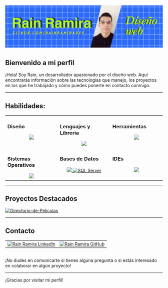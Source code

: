 # ![Header Image](https://github.com/RainRamiraDev/RainRamiraDev/blob/main/banner%20git.png?raw=true)

## Bienvenido a mi perfil

¡Hola! Soy Rain, un desarrollador apasionado por el diseño web. Aquí encontrarás información sobre las tecnologías que manejo, los proyectos en los que he trabajado y cómo puedes ponerte en contacto conmigo.

---

## Habilidades:

<table><tr><td valign="top" width="25%">

### Diseño  
<a href="">
<div align="center">  
       <img src="https://skillicons.dev/icons?i=html,css,bootstrap,sass,js&perline=4" /> 
</div>
</a>
 </td><td valign="top" width="25%">
        
### Lenguajes y Libreria
<a href="">
<div align="center">
       <img src="https://skillicons.dev/icons?i=js,java,cs,dotnet,express,jquery,spring,nodejs,ts&perline=4" /> 
</div>
</a>

</td><td valign="top" width="25%">
  
### Herramientas
<a href="">
<div align="center">
       <img src="https://skillicons.dev/icons?i=git,github,maven,docker,notion,postman,powershell,bash,graphql,md,apollo,vscodeqt&perline=4" /> 
</div>
</a>
</td>
</tr>

<td valign="top" width="25%">
        
### Sistemas Operativos
<a href="">
<div align="center">
       <img src="https://skillicons.dev/icons?i=windows,ubuntu&perline=4" /> 
</div>
</a>

</td>

<td valign="top" width="25%">
  
### Bases de Datos
<a href="">
<div align="center">
       <img src="https://skillicons.dev/icons?i=mongodb,mysql"/>
       <img src="https://img.icons8.com/?size=100&id=laYYF3dV0Iew&format=png&color=000000" width="48" height="48" alt="SQL Server"/>
</div>
</a>

</td><td valign="top" width="25%">
  
### IDEs
<a href="">
<div align="center">
       <img src="https://skillicons.dev/icons?i=vscode,idea,visualstudio,vscodeqt&perline=4" /> 
</div>
</a>
</td>
</tr>

</table>




---

## Proyectos Destacados

<p align="left">
    <a href="https://github.com/RainRamiraDev/Directorio-de-Peliculas">
        <img width="278" src="https://denvercoder1-github-readme-stats.vercel.app/api/pin/?username=RainRamiraDev&repo=Directorio-de-Peliculas&theme=react&bg_color=2d6afa&title_color=aefa2d&hide_border=true&icon_color=aefa2d&show_icons=true&show_description=false" alt="Directorio-de-Peliculas">
    </a>
</p>




---

## Contacto

<div align="center">
  <table>
    <tr>
      <td align="center">
        <a href="https://www.linkedin.com/in/rramira/" target="_blank" title="LinkedIn - Rain Ramira">
          <img src="https://bentos.jkominovic.dev/api/v1/bento-cards?url=https%3A%2F%2Fwww.linkedin.com%2Fin%2Fkenan-gain-33048518a%2F&subtitle=@Rain+Ramira&size=square" alt="Rain Ramira LinkedIn">
        </a>
      </td>
      <td align="center">
        <a href="https://github.com/RainRamiraDev" target="_blank" title="GitHub - Kenan Gain">
          <img src="https://bentos.jkominovic.dev/api/v1/bento-cards?url=https%3A%2F%2Fgithub.com%2FKenanGain&subtitle=%2FRain+Ramira&size=square" alt="Rain Ramira GitHub">
        </a>
      </td>
    </tr>
  </table>
</div>




<br>
¡No dudes en comunicarte si tienes alguna pregunta o si estás interesado en colaborar en algún proyecto!

---

¡Gracias por visitar mi perfil!
